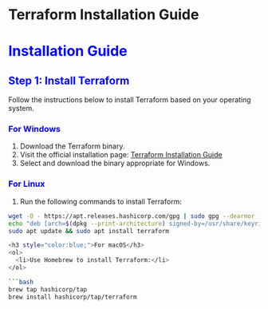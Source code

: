 # Terraform Installation Guide

<h1 style="color:blue;">Installation Guide</h1>

<h2 style="color:blue;">Step 1: Install Terraform</h2>
<p>Follow the instructions below to install Terraform based on your operating system.</p>

<h3 style="color:blue;">For Windows</h3>
<ol>
  <li>Download the Terraform binary.</li>
  <li>Visit the official installation page: <a href="https://developer.hashicorp.com/terraform/install">Terraform Installation Guide</a></li>
  <li>Select and download the binary appropriate for Windows.</li>
</ol>

<h3 style="color:blue;">For Linux</h3>
<ol> 
    <li>Run the following commands to install Terraform:</li> 
</ol>

```bash
wget -O - https://apt.releases.hashicorp.com/gpg | sudo gpg --dearmor -o /usr/share/keyrings/hashicorp-archive-keyring.gpg
echo "deb [arch=$(dpkg --print-architecture) signed-by=/usr/share/keyrings/hashicorp-archive-keyring.gpg] https://apt.releases.hashicorp.com $(lsb_release -cs) main" | sudo tee /etc/apt/sources.list.d/hashicorp.list
sudo apt update && sudo apt install terraform

<h3 style="color:blue;">For macOS</h3>
<ol>
  <li>Use Homebrew to install Terraform:</li>
</ol>

```bash
brew tap hashicorp/tap
brew install hashicorp/tap/terraform

